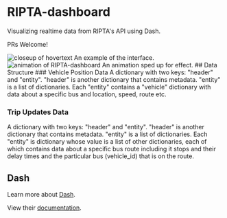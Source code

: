 # RIPTA-dashboard
Visualizing realtime data from RIPTA's API using Dash.  

PRs Welcome!  

<img src="https://i.imgur.com/yyCFtfQ.png" alt="closeup of hovertext">  
An example of the interface.

<img src="https://i.imgur.com/TEcu88o.gif" alt="animation of RIPTA-dashboard">  
An animation sped up for effect.
## Data Structure
### Vehicle Position Data
A dictionary with two keys: "header" and "entity".
"header" is another dictionary that contains metadata.
"entity" is a list of dictionaries.
Each "entity" contains a "vehicle" dictionary with data about a specific bus and location, speed, route etc.

### Trip Updates Data
A dictionary with two keys: "header" and "entity".
"header" is another dictionary that contains metadata.
"entity" is a list of dictionaries.
Each "entity" is dictionary whose value is a list of other dictionaries, each of which contains data about a specific bus route including it stops and their delay times and the particular bus (vehicle_id) that is on the route.  

## Dash
Learn more about [Dash](https://plot.ly/dash/).  

View their [documentation](https://github.com/plotly/dash).
